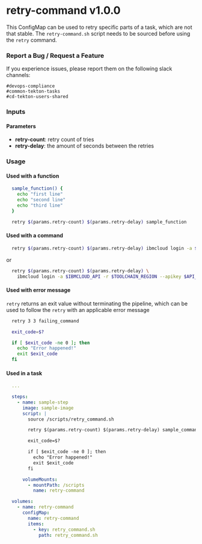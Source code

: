 # retry-command v1.0.0

This ConfigMap can be used to retry specific parts of a task, which are not that stable. The `retry-command.sh` script needs to be sourced before using the `retry` command.

### Report a Bug / Request a Feature

If you experience issues, please report them on the following slack channels:
```
#devops-compliance
#common-tekton-tasks
#cd-tekton-users-shared
```

### Inputs

#### Parameters
 - **retry-count**: retry count of tries
 - **retry-delay**: the amount of seconds between the retries


### Usage

#### Used with a function

```bash
  sample_function() {
    echo "first line"
    echo "second line"
    echo "third line"
  }

  retry $(params.retry-count) $(params.retry-delay) sample_function
```

#### Used with a command

```bash
  retry $(params.retry-count) $(params.retry-delay) ibmcloud login -a $IBMCLOUD_API -r $TOOLCHAIN_REGION --apikey $API_KEY
```

or

```bash
  retry $(params.retry-count) $(params.retry-delay) \
    ibmcloud login -a $IBMCLOUD_API -r $TOOLCHAIN_REGION --apikey $API_KEY
```

#### Used with error message
`retry` returns an exit value without terminating the pipeline, which can be used to follow the `retry` with an applicable error message

```bash
  retry 3 3 failing_command

  exit_code=$?

  if [ $exit_code -ne 0 ]; then
    echo "Error happened!"
    exit $exit_code
  fi
```

#### Used in a task

```yaml
  ...

  steps:
    - name: sample-step
      image: sample-image
      script: |
        source /scripts/retry_command.sh

        retry $(params.retry-count) $(params.retry-delay) sample_command

        exit_code=$?

        if [ $exit_code -ne 0 ]; then
          echo "Error happened!"
          exit $exit_code
        fi

      volumeMounts:
        - mountPath: /scripts
          name: retry-command

  volumes:
    - name: retry-command
      configMap:
        name: retry-command
        items:
          - key: retry_command.sh
            path: retry_command.sh
```
